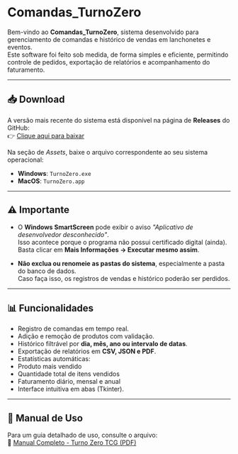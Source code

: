 # Comandas_TurnoZero

Bem-vindo ao **Comandas_TurnoZero**, sistema desenvolvido para gerenciamento de comandas e histórico de vendas em lanchonetes e eventos.  
Este software foi feito sob medida, de forma simples e eficiente, permitindo controle de pedidos, exportação de relatórios e acompanhamento do faturamento.

---

## 📥 Download

A versão mais recente do sistema está disponível na página de **Releases** do GitHub:  
👉 [Clique aqui para baixar](https://github.com/SEU_USUARIO/turno-zero-app/releases](https://github.com/Guardian-Eatos01/Comandas_TurnoZero/releases/tag/v1.0.0))

Na seção de *Assets*, baixe o arquivo correspondente ao seu sistema operacional:

- **Windows**: `TurnoZero.exe`  
- **MacOS**: `TurnoZero.app` 

---

## ⚠️ Importante

- O **Windows SmartScreen** pode exibir o aviso *"Aplicativo de desenvolvedor desconhecido"*.  
  Isso acontece porque o programa não possui certificado digital (ainda).  
  Basta clicar em **Mais Informações → Executar mesmo assim**.  

- **Não exclua ou renomeie as pastas do sistema**, especialmente a pasta do banco de dados.  
  Caso faça isso, os registros de vendas e histórico poderão ser perdidos.  

---

## 📊 Funcionalidades

- Registro de comandas em tempo real.
- Adição e remoção de produtos com validação.
- Histórico filtrável por **dia, mês, ano ou intervalo de datas**.
- Exportação de relatórios em **CSV, JSON e PDF**.
- Estatísticas automáticas:
- Produto mais vendido
- Quantidade total de itens vendidos
- Faturamento diário, mensal e anual
- Interface intuitiva em abas (Tkinter).

---

## 📖 Manual de Uso

Para um guia detalhado de uso, consulte o arquivo:  
📄 [Manual Completo - Turno Zero TCG (PDF)](https://github.com/Guardian-Eatos01/Comandas_TurnoZero/releases/download/v1.0.0/Manual_Usuario_TurnoZeroTCG.pdf)


